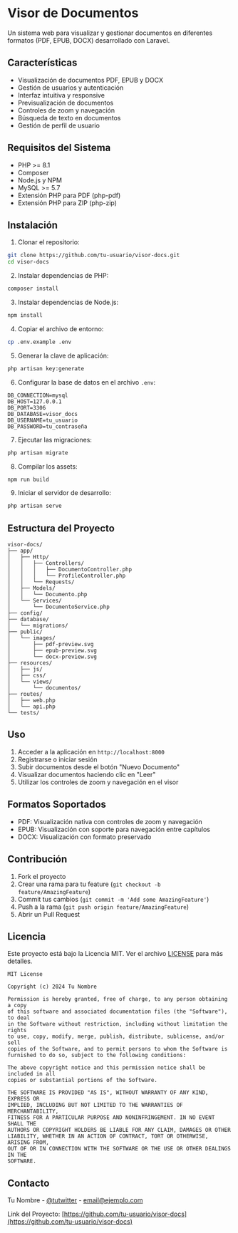 # Visor de Documentos

Un sistema web para visualizar y gestionar documentos en diferentes formatos (PDF, EPUB, DOCX) desarrollado con Laravel.

## Características

- Visualización de documentos PDF, EPUB y DOCX
- Gestión de usuarios y autenticación
- Interfaz intuitiva y responsive
- Previsualización de documentos
- Controles de zoom y navegación
- Búsqueda de texto en documentos
- Gestión de perfil de usuario

## Requisitos del Sistema

- PHP >= 8.1
- Composer
- Node.js y NPM
- MySQL >= 5.7
- Extensión PHP para PDF (php-pdf)
- Extensión PHP para ZIP (php-zip)

## Instalación

1. Clonar el repositorio:
```bash
git clone https://github.com/tu-usuario/visor-docs.git
cd visor-docs
```

2. Instalar dependencias de PHP:
```bash
composer install
```

3. Instalar dependencias de Node.js:
```bash
npm install
```

4. Copiar el archivo de entorno:
```bash
cp .env.example .env
```

5. Generar la clave de aplicación:
```bash
php artisan key:generate
```

6. Configurar la base de datos en el archivo `.env`:
```env
DB_CONNECTION=mysql
DB_HOST=127.0.0.1
DB_PORT=3306
DB_DATABASE=visor_docs
DB_USERNAME=tu_usuario
DB_PASSWORD=tu_contraseña
```

7. Ejecutar las migraciones:
```bash
php artisan migrate
```

8. Compilar los assets:
```bash
npm run build
```

9. Iniciar el servidor de desarrollo:
```bash
php artisan serve
```

## Estructura del Proyecto

```
visor-docs/
├── app/
│   ├── Http/
│   │   ├── Controllers/
│   │   │   ├── DocumentoController.php
│   │   │   └── ProfileController.php
│   │   └── Requests/
│   ├── Models/
│   │   └── Documento.php
│   └── Services/
│       └── DocumentoService.php
├── config/
├── database/
│   └── migrations/
├── public/
│   └── images/
│       ├── pdf-preview.svg
│       ├── epub-preview.svg
│       └── docx-preview.svg
├── resources/
│   ├── js/
│   ├── css/
│   └── views/
│       └── documentos/
├── routes/
│   ├── web.php
│   └── api.php
└── tests/
```

## Uso

1. Acceder a la aplicación en `http://localhost:8000`
2. Registrarse o iniciar sesión
3. Subir documentos desde el botón "Nuevo Documento"
4. Visualizar documentos haciendo clic en "Leer"
5. Utilizar los controles de zoom y navegación en el visor

## Formatos Soportados

- PDF: Visualización nativa con controles de zoom y navegación
- EPUB: Visualización con soporte para navegación entre capítulos
- DOCX: Visualización con formato preservado

## Contribución

1. Fork el proyecto
2. Crear una rama para tu feature (`git checkout -b feature/AmazingFeature`)
3. Commit tus cambios (`git commit -m 'Add some AmazingFeature'`)
4. Push a la rama (`git push origin feature/AmazingFeature`)
5. Abrir un Pull Request

## Licencia

Este proyecto está bajo la Licencia MIT. Ver el archivo [LICENSE](LICENSE) para más detalles.

```text
MIT License

Copyright (c) 2024 Tu Nombre

Permission is hereby granted, free of charge, to any person obtaining a copy
of this software and associated documentation files (the "Software"), to deal
in the Software without restriction, including without limitation the rights
to use, copy, modify, merge, publish, distribute, sublicense, and/or sell
copies of the Software, and to permit persons to whom the Software is
furnished to do so, subject to the following conditions:

The above copyright notice and this permission notice shall be included in all
copies or substantial portions of the Software.

THE SOFTWARE IS PROVIDED "AS IS", WITHOUT WARRANTY OF ANY KIND, EXPRESS OR
IMPLIED, INCLUDING BUT NOT LIMITED TO THE WARRANTIES OF MERCHANTABILITY,
FITNESS FOR A PARTICULAR PURPOSE AND NONINFRINGEMENT. IN NO EVENT SHALL THE
AUTHORS OR COPYRIGHT HOLDERS BE LIABLE FOR ANY CLAIM, DAMAGES OR OTHER
LIABILITY, WHETHER IN AN ACTION OF CONTRACT, TORT OR OTHERWISE, ARISING FROM,
OUT OF OR IN CONNECTION WITH THE SOFTWARE OR THE USE OR OTHER DEALINGS IN THE
SOFTWARE.
```

## Contacto

Tu Nombre - [@tutwitter](https://twitter.com/tutwitter) - email@ejemplo.com

Link del Proyecto: [https://github.com/tu-usuario/visor-docs](https://github.com/tu-usuario/visor-docs)
